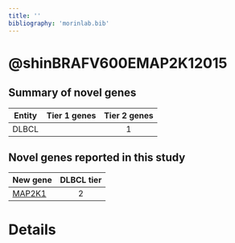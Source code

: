```yaml
---
title: ''
bibliography: 'morinlab.bib'
---
```


# @shinBRAFV600EMAP2K12015
## Summary of novel genes

|Entity| Tier 1 genes| Tier 2 genes|
|:-:|:-:|:-:|
|DLBCL||1|

## Novel genes reported in this study

|New gene|DLBCL tier|
|:-|:-:|
|[MAP2K1](MAP2K1)|2 |

# Details

